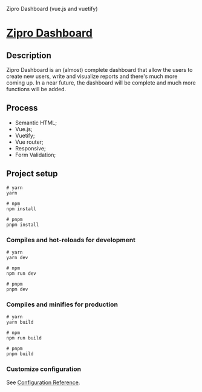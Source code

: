Zipro Dashboard (vue.js and vuetify)
# <a href="https://ziprodashboard.vercel.app/home" target= "_blank">Zipro Dashboard</a>

## Description 
Zipro Dashboard is an (almost) complete dashboard that allow the users to create new users, write and visualize reports and there's much more coming up.
In a near future, the dashboard will be complete and much more functions will be added.

## Process

- Semantic HTML;
- Vue.js;
- Vuetify;
- Vue router;
- Responsive;
- Form Validation;

## Project setup

```
# yarn
yarn

# npm
npm install

# pnpm
pnpm install
```

### Compiles and hot-reloads for development

```
# yarn
yarn dev

# npm
npm run dev

# pnpm
pnpm dev
```

### Compiles and minifies for production

```
# yarn
yarn build

# npm
npm run build

# pnpm
pnpm build
```

### Customize configuration

See [Configuration Reference](https://vitejs.dev/config/).

